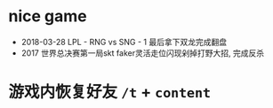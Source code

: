 # nice game

* 2018-03-28 LPL - RNG vs SNG - 1 最后拿下双龙完成翻盘
* 2017 世界总决赛第一局skt faker灵活走位闪现剁掉打野大招, 完成反杀


# 游戏内恢复好友 `/t` + `content`